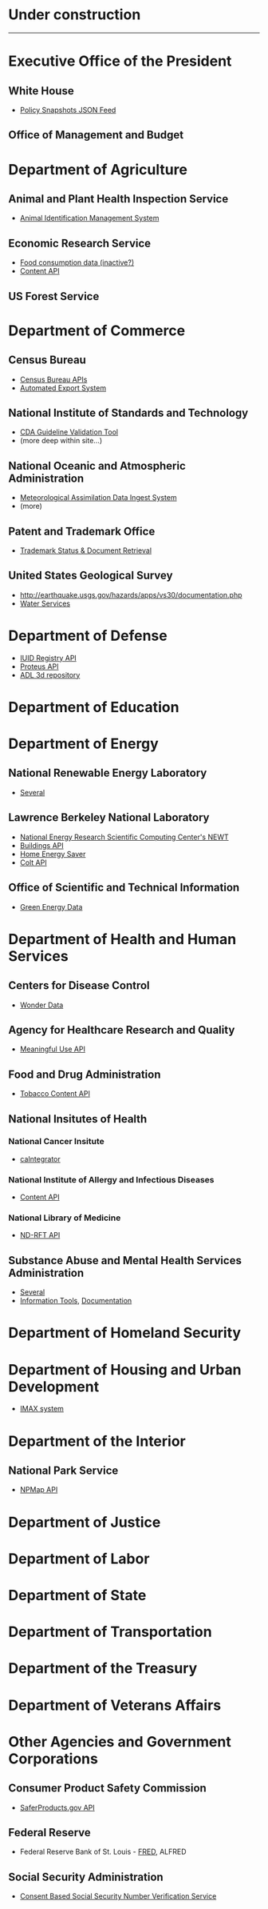 Under construction
==============
-------------------------



# Executive Office of the President

## White House
* [Policy Snapshots JSON Feed](http://www.whitehouse.gov/developers/policy-snapshots-json-feed)

## Office of Management and Budget

# Department of Agriculture

## Animal and Plant Health Inspection Service
* [Animal Identification Management System](https://nais.aphis.usda.gov/ainmngt/HelpGetAnonymous.do)

## Economic Research Service
* [Food consumption data (inactive?)](http://www.programmableweb.com/api/ersusda-per-capita-food-availability-data)
* [Content API](http://ers.usda.gov/developer/website-content-api.aspx)

## US Forest Service

# Department of Commerce

## Census Bureau

* [Census Bureau APIs](http://www.census.gov/developers/)
* [Automated Export System](http://www.aesdirect.gov/developers)

## National Institute of Standards and Technology
* [CDA Guideline Validation Tool](http://xreg2.nist.gov/cda-validation/webservice.html)
* (more deep within site...)

## National Oceanic and Atmospheric Administration
* [Meteorological Assimilation Data Ingest System](http://madis.noaa.gov/madis_api.html)
* (more)

## Patent and Trademark Office
* [Trademark Status & Document Retrieval](http://tsdr.uspto.gov/)

## United States Geological Survey

* http://earthquake.usgs.gov/hazards/apps/vs30/documentation.php
* [Water Services](http://waterservices.usgs.gov/)

# Department of Defense

* [IUID Registry API](http://www.acq.osd.mil/dpap/pdi/uid/data_submission_information.html)
* [Proteus API](http://www.acq.osd.mil/dpap/pdi/uid/data_submission_information.html)
* [ADL 3d repository](http://www.acq.osd.mil/dpap/pdi/uid/data_submission_information.html)


# Department of Education


# Department of Energy

## National Renewable Energy Laboratory
* [Several](developer.nrel.gov)

## Lawrence Berkeley National Laboratory
* [National Energy Research Scientific Computing Center's NEWT](https://newt.nersc.gov/)
* [Buildings API](https://developers.buildingsapi.lbl.gov/)
* [Home Energy Saver](http://homeenergysaver.lbl.gov/consumer/licensing)
* [Colt API](http://acs.lbl.gov/software/colt/)

## Office of Scientific and Technical Information
* [Green Energy Data](http://www.osti.gov/GreenEnergyXMLManual.pdf)


# Department of Health and Human Services

## Centers for Disease Control
* [Wonder Data](http://wonder.cdc.gov/wonder/help/WONDER-API.html)

## Agency for Healthcare Research and Quality
* [Meaningful Use API](http://ushik.ahrq.gov/help/MeaningfulUse/api?system=mu)

## Food and Drug Administration
* [Tobacco Content API](http://tools.fda.gov/CSStorefront/register/api.aspx)

## National Insitutes of Health

### National Cancer Insitute
* [caIntegrator](http://caintegrator-info.nci.nih.gov/developers/)

### National Institute of Allergy and Infectious Diseases
* [Content API](http://tools.niaid.nih.gov/register/api.aspx)

### National Library of Medicine
* [ND-RFT API](http://rxnav.nlm.nih.gov/NdfrtAPI.html)

## Substance Abuse and Mental Health Services Administration
* [Several](http://store.samhsa.gov/developer)
* [Information Tools](https://info.samhsa.gov/), [Documentation](http://info.samhsa.gov/api/docs)



# Department of Homeland Security


# Department of Housing and Urban Development

* [IMAX system](http://portal.hud.gov/hudportal/HUD?src=/program_offices/housing/mfh/trx/trxdocs)

# Department of the Interior


## National Park Service
* [NPMap API](http://www.nps.gov/npmap/support/api.html)

# Department of Justice


# Department of Labor


# Department of State


# Department of Transportation


# Department of the Treasury



# Department of Veterans Affairs


# Other Agencies and Government Corporations


## Consumer Product Safety Commission
* [SaferProducts.gov API](http://www.saferproducts.gov/faq-developers.aspx)

## Federal Reserve
* Federal Reserve Bank of St. Louis - [FRED](http://research.stlouisfed.org/fred2), ALFRED


## Social Security Administration
* [Consent Based Social Security Number Verification Service](http://www.ssa.gov/cbsv/webservice.html)
